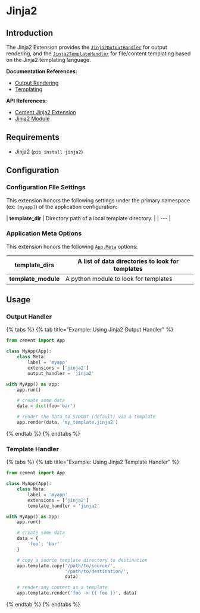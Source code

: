 # Jinja2

## Introduction

The Jinja2 Extension provides the [`Jinja2OutputHandler`](http://cement.readthedocs.io/en/2.99/api/ext/ext_jinja2/#cement.ext.ext_jinja2.Jinja2OutputHandler) for output rendering, and the [`Jinja2TemplateHandler`](http://cement.readthedocs.io/en/2.99/api/ext/ext_jinja2/#cement.ext.ext_jinja2.Jinja2TemplateHandler) for file/content templating based on the Jinja2 templating language.

**Documentation References:**

* [Output Rendering](../core-foundation/output-rendering.md)
* [Templating](../core-foundation/templating.md)

**API References:**

* [Cement Jinja2 Extension](http://cement.readthedocs.io/en/2.99/api/ext/ext_jinja2/)
* [Jinja2 Module](http://jinja.pocoo.org/docs/2.10/api/)

## Requirements

* Jinja2 \(`pip install jinja2`\)

## Configuration

### **Configuration File Settings**

This extension honors the following settings under the primary namespace \(ex: `[myapp]`\) of the application configuration:

| **template\_dir** | Directory path of a local template directory. |
| --- |


### **Application Meta Options**

This extension honors the following [`App.Meta`](http://cement.readthedocs.io/en/2.99/api/core/foundation/?highlight=app.meta#cement.core.foundation.App.Meta) options:

| **template\_dirs** | A list of data directories to look for templates |
| --- | --- |
| **template\_module** | A python module to look for templates |

## Usage

### **Output Handler**

{% tabs %}
{% tab title="Example: Using Jinja2 Output Handler" %}
```python
from cement import App

class MyApp(App):
    class Meta:
        label = 'myapp'
        extensions = ['jinja2']
        output_handler = 'jinja2'

with MyApp() as app:
    app.run()

    # create some data
    data = dict(foo='bar')

    # render the data to STDOUT (default) via a template
    app.render(data, 'my_template.jinja2')
```
{% endtab %}
{% endtabs %}

### **Template Handler**

{% tabs %}
{% tab title="Example: Using Jinja2 Template Handler" %}
```python
from cement import App

class MyApp(App):
    class Meta:
        label = 'myapp'
        extensions = ['jinja2']
        template_handler = 'jinja2'

with MyApp() as app:
    app.run()

    # create some data
    data = {
        'foo': 'bar'
    }

    # copy a source template directory to destination
    app.template.copy('/path/to/source/', 
                      '/path/to/destination/', 
                      data)

    # render any content as a template
    app.template.render('foo -> {{ foo }}', data)
```
{% endtab %}
{% endtabs %}

